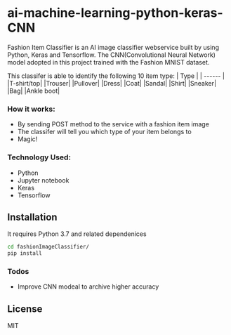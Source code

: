 # ai-machine-learning-python-keras-CNN
Fashion Item Classifier is an AI image classifier webservice built by using Python, Keras and Tensorflow. The CNN(Convolutional Neural Network) model adopted in this project trained with the Fashion MNIST dataset.

This classifer is able to identify the following 10 item type:
| Type  |
| ------ |
|T-shirt/top|
|Trouser|
|Pullover|
|Dress|
|Coat|
|Sandal|
|Shirt|
|Sneaker|
|Bag|
|Ankle boot|

### How it works:
 - By sending POST method to the service with a fashion item image  
 - The classifer will tell you which type of your item belongs to
 - Magic!
 

### Technology Used:
 - Python
 - Jupyter notebook
 - Keras
 - Tensorflow

## Installation
It requires Python 3.7 and related dependenices

```sh
cd fashionImageClassifier/
pip install
```

### Todos

 - Improve CNN modeal to archive higher accuracy

License
----

MIT

